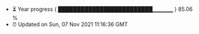 - ⏳ Year progress { █████████████████████████▁▁▁▁▁ } 85.06 %
- ⏰ Updated on Sun, 07 Nov 2021 11:16:36 GMT

